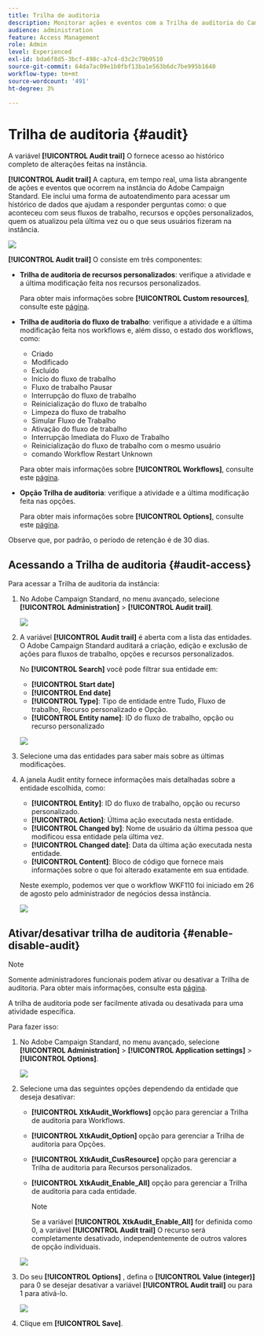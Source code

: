 ```yaml
---
title: Trilha de auditoria
description: Monitorar ações e eventos com a Trilha de auditoria do Campaign
audience: administration
feature: Access Management
role: Admin
level: Experienced
exl-id: bda6f8d5-3bcf-498c-a7c4-d3c2c79b9510
source-git-commit: 64da7ac09e1b0fbf13ba1e563b6dc7be995b1640
workflow-type: tm+mt
source-wordcount: '491'
ht-degree: 3%

---
```


# Trilha de auditoria {#audit}

A variável **[!UICONTROL Audit trail]** O fornece acesso ao histórico completo de alterações feitas na instância.

**[!UICONTROL Audit trail]** A captura, em tempo real, uma lista abrangente de ações e eventos que ocorrem na instância do Adobe Campaign Standard. Ele inclui uma forma de autoatendimento para acessar um histórico de dados que ajudam a responder perguntas como: o que aconteceu com seus fluxos de trabalho, recursos e opções personalizados, quem os atualizou pela última vez ou o que seus usuários fizeram na instância.

![](assets/audit-trail.png)

**[!UICONTROL Audit trail]** O consiste em três componentes:

* **Trilha de auditoria de recursos personalizados**: verifique a atividade e a última modificação feita nos recursos personalizados.

  Para obter mais informações sobre **[!UICONTROL Custom resources]**, consulte este [página](../../developing/using/key-steps-to-add-a-resource.md).

* **Trilha de auditoria do fluxo de trabalho**: verifique a atividade e a última modificação feita nos workflows e, além disso, o estado dos workflows, como:

   * Criado
   * Modificado
   * Excluído
   * Início do fluxo de trabalho
   * Fluxo de trabalho Pausar
   * Interrupção do fluxo de trabalho
   * Reinicialização do fluxo de trabalho
   * Limpeza do fluxo de trabalho
   * Simular Fluxo de Trabalho
   * Ativação do fluxo de trabalho
   * Interrupção Imediata do Fluxo de Trabalho
   * Reinicialização do fluxo de trabalho com o mesmo usuário
   * comando Workflow Restart Unknown

  Para obter mais informações sobre **[!UICONTROL Workflows]**, consulte este [página](../../automating/using/get-started-workflows.md).

* **Opção Trilha de auditoria**: verifique a atividade e a última modificação feita nas opções.

  Para obter mais informações sobre **[!UICONTROL Options]**, consulte este [página](../../administration/using/about-campaign-standard-settings.md).

Observe que, por padrão, o período de retenção é de 30 dias.

## Acessando a Trilha de auditoria {#audit-access}

Para acessar a Trilha de auditoria da instância:

1. No Adobe Campaign Standard, no menu avançado, selecione **[!UICONTROL Administration]** > **[!UICONTROL Audit trail]**.

   ![](assets/audit-trail.png)

1. A variável **[!UICONTROL Audit trail]** é aberta com a lista das entidades. O Adobe Campaign Standard auditará a criação, edição e exclusão de ações para fluxos de trabalho, opções e recursos personalizados.

   No **[!UICONTROL Search]** você pode filtrar sua entidade em:

   * **[!UICONTROL Start date]**
   * **[!UICONTROL End date]**
   * **[!UICONTROL Type]**: Tipo de entidade entre Tudo, Fluxo de trabalho, Recurso personalizado e Opção.
   * **[!UICONTROL Entity name]**: ID do fluxo de trabalho, opção ou recurso personalizado

   ![](assets/audit-trail_2.png)

1. Selecione uma das entidades para saber mais sobre as últimas modificações.

1. A janela Audit entity fornece informações mais detalhadas sobre a entidade escolhida, como:

   * **[!UICONTROL Entity]**: ID do fluxo de trabalho, opção ou recurso personalizado.
   * **[!UICONTROL Action]**: Última ação executada nesta entidade.
   * **[!UICONTROL Changed by]**: Nome de usuário da última pessoa que modificou essa entidade pela última vez.
   * **[!UICONTROL Changed date]**: Data da última ação executada nesta entidade.
   * **[!UICONTROL Content]**: Bloco de código que fornece mais informações sobre o que foi alterado exatamente em sua entidade.

   Neste exemplo, podemos ver que o workflow WKF110 foi iniciado em 26 de agosto pelo administrador de negócios dessa instância.

   ![](assets/audit-trail_3.png)

## Ativar/desativar trilha de auditoria {#enable-disable-audit}

>[!NOTE]
>
> Somente administradores funcionais podem ativar ou desativar a Trilha de auditoria. Para obter mais informações, consulte esta [página](../../administration/using/users-management.md#functional-administrators).

A trilha de auditoria pode ser facilmente ativada ou desativada para uma atividade específica.

Para fazer isso:

1. No Adobe Campaign Standard, no menu avançado, selecione **[!UICONTROL Administration]** > **[!UICONTROL Application settings]** > **[!UICONTROL Options]**.

   ![](assets/audit-trail_4.png)

1. Selecione uma das seguintes opções dependendo da entidade que deseja desativar:

   * **[!UICONTROL XtkAudit_Workflows]** opção para gerenciar a Trilha de auditoria para Workflows.
   * **[!UICONTROL XtkAudit_Option]** opção para gerenciar a Trilha de auditoria para Opções.
   * **[!UICONTROL XtkAudit_CusResource]** opção para gerenciar a Trilha de auditoria para Recursos personalizados.
   * **[!UICONTROL XtkAudit_Enable_All]** opção para gerenciar a Trilha de auditoria para cada entidade.

     >[!NOTE]
     >
     >Se a variável **[!UICONTROL XtkAudit_Enable_All]** for definida como 0, a variável **[!UICONTROL Audit trail]** O recurso será completamente desativado, independentemente de outros valores de opção individuais.

   ![](assets/audit-trail_5.png)

1. Do seu **[!UICONTROL Options]** , defina o **[!UICONTROL Value (integer)]** para 0 se desejar desativar a variável **[!UICONTROL Audit trail]** ou para 1 para ativá-lo.

   ![](assets/audit-trail_6.png)

1. Clique em **[!UICONTROL Save]**.
